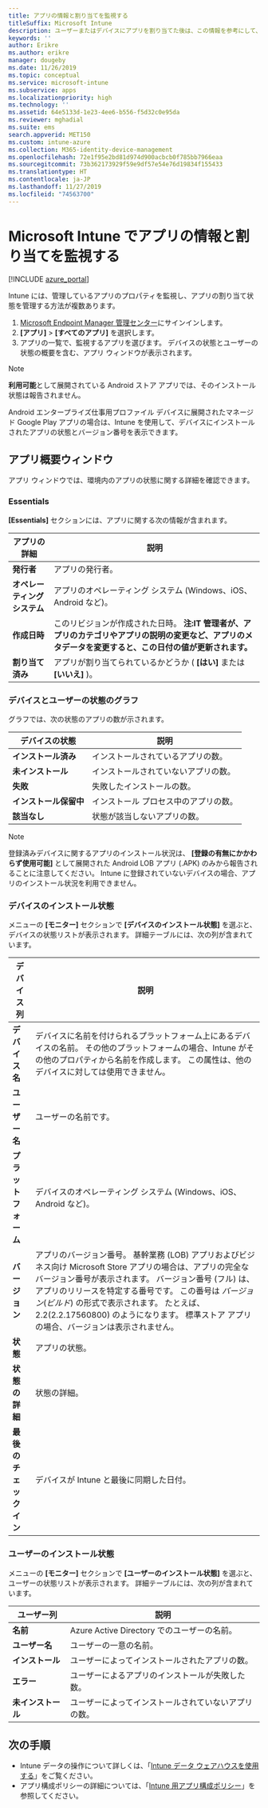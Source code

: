 ```yaml
---
title: アプリの情報と割り当てを監視する
titleSuffix: Microsoft Intune
description: ユーザーまたはデバイスにアプリを割り当てた後は、この情報を参考にして、アプリの状態を監視できます。
keywords: ''
author: Erikre
ms.author: erikre
manager: dougeby
ms.date: 11/26/2019
ms.topic: conceptual
ms.service: microsoft-intune
ms.subservice: apps
ms.localizationpriority: high
ms.technology: ''
ms.assetid: 64e5133d-1e23-4ee6-b556-f5d32c0e95da
ms.reviewer: mghadial
ms.suite: ems
search.appverid: MET150
ms.custom: intune-azure
ms.collection: M365-identity-device-management
ms.openlocfilehash: 72e1f95e2bd81d974d900acbcb0f785bb7966eaa
ms.sourcegitcommit: 73b362173929f59e9df57e54e76d19834f155433
ms.translationtype: HT
ms.contentlocale: ja-JP
ms.lasthandoff: 11/27/2019
ms.locfileid: "74563700"
---
```

# <a name="monitor-app-information-and-assignments-with-microsoft-intune"></a>Microsoft Intune でアプリの情報と割り当てを監視する

[!INCLUDE [azure_portal](../includes/azure_portal.md)]

Intune には、管理しているアプリのプロパティを監視し、アプリの割り当て状態を管理する方法が複数あります。

1. [Microsoft Endpoint Manager 管理センター](https://go.microsoft.com/fwlink/?linkid=2109431)にサインインします。
2. **[アプリ]**  >  **[すべてのアプリ]** を選択します。
3. アプリの一覧で、監視するアプリを選びます。 デバイスの状態とユーザーの状態の概要を含む、アプリ ウィンドウが表示されます。

> [!NOTE]
> **利用可能**として展開されている Android ストア アプリでは、そのインストール状態は報告されません。
>
> Android エンタープライズ仕事用プロファイル デバイスに展開されたマネージド Google Play アプリの場合は、Intune を使用して、デバイスにインストールされたアプリの状態とバージョン番号を表示できます。 

## <a name="app-overview-pane"></a>アプリ概要ウィンドウ

アプリ ウィンドウでは、環境内のアプリの状態に関する詳細を確認できます。

### <a name="essentials"></a>Essentials
**[Essentials]** セクションには、アプリに関する次の情報が含まれます。

 | **アプリの詳細**            | **説明**                                                      |
|------------------------|------------------------------------------------------------------|
| **発行者**          | アプリの発行者。                                            |
| **オペレーティング システム**   | アプリのオペレーティング システム (Windows、iOS、Android など)。 |
| **作成日時**             | このリビジョンが作成された日時。 <b>**注**:IT 管理者が、アプリのカテゴリやアプリの説明の変更など、アプリのメタデータを変更すると、この日付の値が更新されます。                        |
| **割り当て済み**           | アプリが割り当てられているかどうか ( **[はい]** または **[いいえ]** )。                  |

### <a name="device-and-user-status-graphs"></a>デバイスとユーザーの状態のグラフ
グラフでは、次の状態のアプリの数が示されます。

| **デバイスの状態**       | **説明**                                       |
|-----------------------|-------------------------------------------------------|
| **インストール済み**         | インストールされているアプリの数。                         |
| **未インストール**     | インストールされていないアプリの数。                     |
| **失敗**            | 失敗したインストールの数。                   |
| **インストール保留中**   | インストール プロセス中のアプリの数。 |
| **該当なし**           | 状態が該当しないアプリの数。            |

> [!NOTE]
> 登録済みデバイスに関するアプリのインストール状況は、 **[登録の有無にかかわらず使用可能]** として展開された Android LOB アプリ (.APK) のみから報告されることに注意してください。 Intune に登録されていないデバイスの場合、アプリのインストール状況を利用できません。

### <a name="device-install-status"></a>デバイスのインストール状態

メニューの **[モニター]** セクションで **[デバイスのインストール状態]** を選ぶと、デバイスの状態リストが表示されます。 詳細テーブルには、次の列が含まれています。

| **デバイス列**      | **説明**                                                                                                                                                                                                                                            |
|----------------------|------------------------------------------------------------------------------------------------------------------------------------------------------------------------------------------------------------------------------------------------------------|
| **デバイス名**      | デバイスに名前を付けられるプラットフォーム上にあるデバイスの名前。 その他のプラットフォームの場合、Intune がその他のプロパティから名前を作成します。 この属性は、他のデバイスに対しては使用できません。                                                                       |
| **ユーザー名**        | ユーザーの名前です。                                                                                                                                                                                                                                      |
| **プラットフォーム**         | デバイスのオペレーティング システム (Windows、iOS、Android など)。                                                                                                                                                                                           |
| **バージョン**          | アプリのバージョン番号。 基幹業務 (LOB) アプリおよびビジネス向け Microsoft Store アプリの場合は、アプリの完全なバージョン番号が表示されます。 バージョン番号 (フル) は、アプリのリリースを特定する番号です。 この番号は _バージョン_(_ビルド_) の形式で表示されます。 たとえば、2.2(2.2.17560800) のようになります。 標準ストア アプリの場合、バージョンは表示されません。 |
| **状態**           | アプリの状態。                                                                                                                                                                                                                                     |
| **状態の詳細**   | 状態の詳細。                                                                                                                                                                                                                                     |
| **最後のチェックイン**    | デバイスが Intune と最後に同期した日付。                                                                                                                                                                                                                  |


### <a name="user-install-status"></a>ユーザーのインストール状態

メニューの **[モニター]** セクションで **[ユーザーのインストール状態]** を選ぶと、ユーザーの状態リストが表示されます。 詳細テーブルには、次の列が含まれています。

| **ユーザー列**     | **説明**                           |
|---------------------|-------------------------------------------|
| **名前**            | Azure Active Directory でのユーザーの名前。         |
| **ユーザー名**       | ユーザーの一意の名前。              |
| **インストール**   | ユーザーによってインストールされたアプリの数。 |
| **エラー**        | ユーザーによるアプリのインストールが失敗した数。     |
| **未インストール**   | ユーザーによってインストールされていないアプリの数。 |


## <a name="next-steps"></a>次の手順

- Intune データの操作について詳しくは、「[Intune データ ウェアハウスを使用する](../reports-nav-create-intune-reports.md)」をご覧ください。
- アプリ構成ポリシーの詳細については、「[Intune 用アプリ構成ポリシー](app-configuration-policies-overview.md)」を参照してください。
